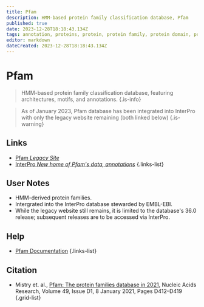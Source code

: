 ```yaml
---
title: Pfam
description: HMM-based protein family classification database, Pfam
published: true
date: 2023-12-28T18:18:43.134Z
tags: annotation, proteins, protein, protein family, protein domain, protein families, protein domains, protein annotation
editor: markdown
dateCreated: 2023-12-28T18:18:43.134Z
---
```


# Pfam

> HMM-based protein family classification database, featuring architectures, motifs, and annotations. 
{.is-info}

> As of January 2023, Pfam database has been integrated into InterPro with only the legacy website remaining (both linked below)
{.is-warning}

## Links

- [Pfam *Legacy Site*](http://pfam-legacy.xfam.org)
- [InterPro *New home of Pfam's data, annotations*](https://www.ebi.ac.uk/interpro/)
{.links-list}


## User Notes
 
 - HMM-derived protein families.
 - Intergrated into the InterPro database stewarded by EMBL-EBI.
 - While the legacy website still remains, it is limited to the database's 36.0 release; subsequent releases are to be accessed via InterPro.



## Help

- [Pfam Documentation](https://pfam-docs.readthedocs.io/en/latest/)
{.links-list}


## Citation

- Mistry et. al., [Pfam: The protein families database in 2021](https://academic.oup.com/nar/article/49/D1/D412/5943818?login=false), Nucleic Acids Research, Volume 49, Issue D1, 8 January 2021, Pages D412–D419
{.grid-list}

